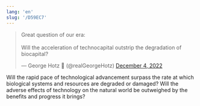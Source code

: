 ```yaml
---
lang: 'en'
slug: '/D59EC7'
---
```


<blockquote class="twitter-tweet">
<p lang="en" dir="ltr">
Great question of our era:<br/><br/>Will the acceleration of technocapital outstrip the degradation of biocapital?
</p>
&mdash; George Hotz 🐀 (@realGeorgeHotz) <a href="https://twitter.com/realGeorgeHotz/status/1599533816699564032?ref_src=twsrc%5Etfw">December 4, 2022</a>
</blockquote>

Will the rapid pace of technological advancement surpass the rate at which biological systems and resources are degraded or damaged?
Will the adverse effects of technology on the natural world be outweighed by the benefits and progress it brings?
